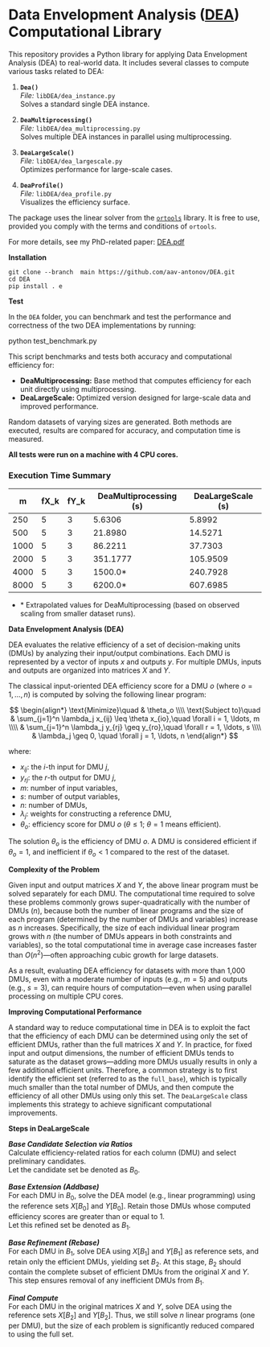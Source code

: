 # Data Envelopment Analysis ([DEA](DEA.pdf)) Computational Library 

This repository provides a Python library for applying Data Envelopment Analysis (DEA) to real-world data. It includes several classes to compute various tasks related to DEA:

1. **`Dea()`**  
   _File:_ `libDEA/dea_instance.py`  
   Solves a standard single DEA instance.

2. **`DeaMultiprocessing()`**  
   _File:_ `libDEA/dea_multiprocessing.py`  
   Solves multiple DEA instances in parallel using multiprocessing.

3. **`DeaLargeScale()`**  
   _File:_ `libDEA/dea_largescale.py`  
   Optimizes performance for large-scale cases.

4. **`DeaProfile()`**  
   _File:_ `libDEA/dea_profile.py`  
   Visualizes the efficiency surface.

The package uses the linear solver from the [`ortools`](https://developers.google.com/optimization) library. It is free to use, provided you comply with the terms and conditions of `ortools`.

For more details, see my PhD-related paper: [DEA.pdf](DEA.pdf)


**Installation**
```
git clone --branch  main https://github.com/aav-antonov/DEA.git
cd DEA
pip install . e
```


**Test**

In the `DEA` folder, you can benchmark and test the performance and correctness of the two DEA implementations by running:

python test_benchmark.py

This script benchmarks and tests both accuracy and computational efficiency for:

- **DeaMultiprocessing:** Base method that computes efficiency for each unit directly using multiprocessing.
- **DeaLargeScale:** Optimized version designed for large-scale data and improved performance.

Random datasets of varying sizes are generated. Both methods are executed, results are compared for accuracy, and computation time is measured.

**All tests were run on a machine with 4 CPU cores.**

### Execution Time Summary

| m    | fX_k | fY_k | DeaMultiprocessing (s) | DeaLargeScale (s) |
|------|------|------|------------------------|-------------------|
| 250  | 5    | 3    | 5.6306                 | 5.8992            |
| 500  | 5    | 3    | 21.8980                | 14.5271           |
| 1000 | 5    | 3    | 86.2211                | 37.7303           |
| 2000 | 5    | 3    | 351.1777                 | 105.9509          |
| 4000 | 5    | 3    | 1500.0*                | 240.7928          |
| 8000 | 5    | 3    | 6200.0*                | 607.6985          |

- \* Extrapolated values for DeaMultiprocessing (based on observed scaling from smaller dataset runs).
  


**Data Envelopment Analysis (DEA)**

DEA evaluates the relative efficiency of a set of decision-making units (DMUs) by analyzing their input/output combinations. Each DMU is represented by a vector of inputs $x$ and outputs $y$. For multiple DMUs, inputs and outputs are organized into matrices $X$ and $Y$. 

The classical input-oriented DEA efficiency score for a DMU $o$ (where $o = 1, \ldots, n$) is computed by solving the following linear program:

$$
\begin{align*}
\text{Minimize}\quad & \theta_o \\\\
\text{Subject to}\quad
    & \sum_{j=1}^n \lambda_j x_{ij} \leq \theta x_{io},\quad \forall i = 1, \ldots, m \\\\
    & \sum_{j=1}^n \lambda_j y_{rj} \geq y_{ro},\quad \forall r = 1, \ldots, s \\\\
    & \lambda_j \geq 0, \quad \forall j = 1, \ldots, n
\end{align*}
$$

where:

- $x_{ij}$: the $i$-th input for DMU $j$,
- $y_{rj}$: the $r$-th output for DMU $j$,
- $m$: number of input variables,
- $s$: number of output variables,
- $n$: number of DMUs,
- $\lambda_j$: weights for constructing a reference DMU,
- $\theta_o$: efficiency score for DMU $o$ ($\theta \leq 1$; $\theta = 1$ means efficient).

The solution $\theta_o$ is the efficiency of DMU $o$. A DMU is considered efficient if $\theta_o = 1$, and inefficient if $\theta_o < 1$ compared to the rest of the dataset.



**Complexity of the Problem**

Given input and output matrices $X$ and $Y$, the above linear program must be solved separately for each DMU. The computational time required to solve these problems commonly grows super-quadratically with the number of DMUs ($n$), because both the number of linear programs and the size of each program (determined by the number of DMUs and variables) increase as $n$ increases. Specifically, the size of each individual linear program grows with $n$ (the number of DMUs appears in both constraints and variables), so the total computational time in average case increases faster than $O(n^2)$—often approaching cubic growth for large datasets.

As a result, evaluating DEA efficiency for datasets with more than 1,000 DMUs, even with a moderate number of inputs (e.g., $m = 5$) and outputs (e.g., $s = 3$), can require hours of computation—even when using parallel processing on multiple CPU cores.

**Improving Computational Performance**

A standard way to reduce computational time in DEA is to exploit the fact that the efficiency of each DMU can be determined using only the set of efficient DMUs, rather than the full matrices $X$ and $Y$. In practice, for fixed input and output dimensions, the number of efficient DMUs tends to saturate as the dataset grows—adding more DMUs usually results in only a few additional efficient units. Therefore, a common strategy is to first identify the efficient set (referred to as the `full_base`), which is typically much smaller than the total number of DMUs, and then compute the efficiency of all other DMUs using only this set. The `DeaLargeScale` class implements this strategy to achieve significant computational improvements.      

**Steps in DeaLargeScale**

***Base Candidate Selection via Ratios***  
Calculate efficiency-related ratios for each column (DMU) and select preliminary candidates.  
Let the candidate set be denoted as $B_0$.

***Base Extension (Addbase)***  
For each DMU in $B_0$, solve the DEA model (e.g., linear programming) using the reference sets $X[B_0]$ and $Y[B_0]$. Retain those DMUs whose computed efficiency scores are greater than or equal to $1$.  
Let this refined set be denoted as $B_1$.

***Base Refinement (Rebase)***  
For each DMU in $B_1$, solve DEA using $X[B_1]$ and $Y[B_1]$ as reference sets, and retain only the efficient DMUs, yielding set $B_2$. At this stage, $B_2$ should contain the complete subset of efficient DMUs from the original $X$ and $Y$. This step ensures removal of any inefficient DMUs from $B_1$.

***Final Compute***  
For each DMU in the original matrices $X$ and $Y$, solve DEA using the reference sets $X[B_2]$ and $Y[B_2]$. Thus, we still solve $n$ linear programs (one per DMU), but the size of each problem is significantly reduced compared to using the full set.





